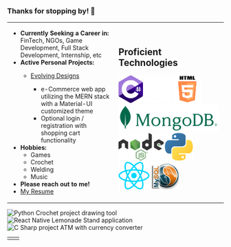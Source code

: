 ### Thanks for stopping by! 👋

<!--
**Michaelafuller/Michaelafuller** is a ✨ _special_ ✨ repository because its `README.md` (this file) appears on your GitHub profile.

Here are some ideas to get you started:

- 🔭 I’m currently working on ...
- 🌱 I’m currently learning ...
- 👯 I’m looking to collaborate on ...
- 🤔 I’m looking for help with ...
- 💬 Ask me about ...
- 📫 How to reach me: ...
- 😄 Pronouns: ...
- ⚡ Fun fact: ...
-->
<table>
  <tr>
    <td style="width:50%">
      <ul>
        <li> <b>Currently Seeking a Career in:</b> FinTech, NGOs, Game Development, Full Stack Development, Internship, etc</li>
        <li> <b>Active Personal Projects: </b></li>
            <ul>
              <li><a href="https://github.com/Michaelafuller/evolvingDesigns">Evolving Designs</a></li>
                <ul>
                  <li>e-Commerce web app utilizing the MERN stack with a Material-UI customized theme</li>
                  <li>Optional login / registration with shopping cart functionality</li>
                </ul>
            </ul>
        <li> <b>Hobbies:</b>
          <ul>
            <li> Games </li>
            <li> Crochet </li> 
            <li> Welding </li>
            <li> Music </li>
          </ul>
        </li>
        <li><b>Please reach out to me!</b></li>
        <li> <a href="https://docs.google.com/document/d/1eLCsvruP_TXZuRNwgn20ZBrd5JhL4gSg/edit?usp=sharing&ouid=113529907563271376258&rtpof=true&sd=true"> My Resume </a> </li>
    </td>
    <td style="width:50%">
      <h2>Proficient Technologies</h2>
      <img src="./assets/img/CSharp.svg" alt="c sharp logo" height=64px/>
      <img src="./assets/img/Github.jpg" alt="git hub logo" height=64px/>
      <img src="./assets/img/HTML.svg" alt="h t m l logo" height=64px/>
      <img src="./assets/img/Mongo.svg" alt="mongo d b logo" height=64px/>
      <img src="./assets/img/Node.svg" alt="node javascript logo" height=64px/>
      <img src="./assets/img/Python.svg" alt="Python logo" height=64px/>
      <img src="./assets/img/React.svg" alt="React.js logo" height=64px/>
      <img src="./assets/img/MYSQL.png" alt="c sharp logo" height=64px/>
    </td>
  </tr>
</table>
<table>
  <td style="width:50%">
    <tr>
        <img src="https://media.giphy.com/media/ih0g9PTbtgdYVYzsVJ/giphy.gif" alt="Python Crochet project drawing tool"/>
        <img src="https://media.giphy.com/media/5JkzdmXAPVWH9FzW95/giphy.gif" alt="React Native Lemonade Stand application"/>
        <img src="https://media.giphy.com/media/nKNYugt4VkkZTUJl9p/giphy.gif" alt="C Sharp project ATM with currency converter"/>
    </tr>
  </td> 
</table>
